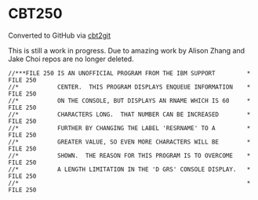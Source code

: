 # CBT250
Converted to GitHub via [cbt2git](https://github.com/wizardofzos/cbt2git)

This is still a work in progress. 
Due to amazing work by Alison Zhang and Jake Choi repos are no longer deleted.

```
//***FILE 250 IS AN UNOFFICIAL PROGRAM FROM THE IBM SUPPORT         *   FILE 250
//*           CENTER.  THIS PROGRAM DISPLAYS ENQUEUE INFORMATION    *   FILE 250
//*           ON THE CONSOLE, BUT DISPLAYS AN RNAME WHICH IS 60     *   FILE 250
//*           CHARACTERS LONG.  THAT NUMBER CAN BE INCREASED        *   FILE 250
//*           FURTHER BY CHANGING THE LABEL 'RESRNAME' TO A         *   FILE 250
//*           GREATER VALUE, SO EVEN MORE CHARACTERS WILL BE        *   FILE 250
//*           SHOWN.  THE REASON FOR THIS PROGRAM IS TO OVERCOME    *   FILE 250
//*           A LENGTH LIMITATION IN THE 'D GRS' CONSOLE DISPLAY.   *   FILE 250
//*                                                                 *   FILE 250
```
